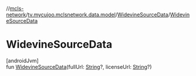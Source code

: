 //[mcls-network](../../../index.md)/[tv.mycujoo.mclsnetwork.data.model](../index.md)/[WidevineSourceData](index.md)/[WidevineSourceData](-widevine-source-data.md)

# WidevineSourceData

[androidJvm]\
fun [WidevineSourceData](-widevine-source-data.md)(fullUrl: [String](https://kotlinlang.org/api/latest/jvm/stdlib/kotlin/-string/index.html)?, licenseUrl: [String](https://kotlinlang.org/api/latest/jvm/stdlib/kotlin/-string/index.html)?)
